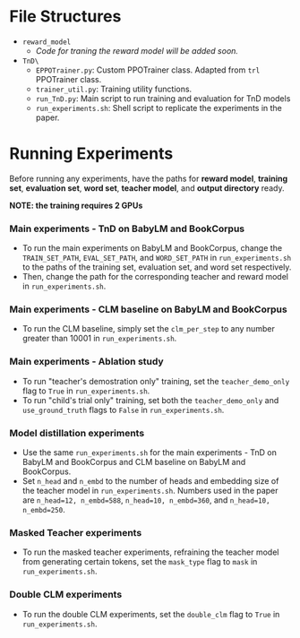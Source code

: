 # File Structures
- `reward_model`
    - *Code for traning the reward model will be added soon.*
- `TnD\`
    - `EPPOTrainer.py`: Custom PPOTrainer class. Adapted from `trl` PPOTrainer class.
    - `trainer_util.py`: Training utility functions.
    - `run_TnD.py`: Main script to run training and evaluation for TnD models
    - `run_experiments.sh`: Shell script to replicate the experiments in the paper.

# Running Experiments
Before running any experiments, have the paths for **reward model**, **training set**, **evaluation set**, **word set**, **teacher model**, and **output directory** ready.

**NOTE: the training requires 2 GPUs**

### Main experiments - TnD on BabyLM and BookCorpus
- To run the main experiments on BabyLM and BookCorpus, change the `TRAIN_SET_PATH`, `EVAL_SET_PATH`, and `WORD_SET_PATH` in `run_experiments.sh` to the paths of the training set, evaluation set, and word set respectively.
- Then, change the path for the corresponding teacher and reward model in `run_experiments.sh`.

### Main experiments - CLM baseline on BabyLM and BookCorpus
- To run the CLM baseline, simply set the `clm_per_step` to any number greater than 10001 in `run_experiments.sh`.

### Main experiments - Ablation study
- To run "teacher's demostration only" training, set the `teacher_demo_only` flag to `True` in `run_experiments.sh`.
- To run "child's trial only" training, set both the `teacher_demo_only` and `use_ground_truth` flags to `False` in `run_experiments.sh`.

### Model distillation experiments
- Use the same `run_experiments.sh` for the main experiments - TnD on BabyLM and BookCorpus and CLM baseline on BabyLM and BookCorpus.
- Set `n_head` and `n_embd` to the number of heads and embedding size of the teacher model in `run_experiments.sh`. Numbers used in the paper are `n_head=12, n_embd=588`, `n_head=10, n_embd=360`, and `n_head=10, n_embd=250`.

### Masked Teacher experiments
- To run the masked teacher experiments, refraining the teacher model from generating certain tokens, set the `mask_type` flag to `mask` in `run_experiments.sh`.

### Double CLM experiments
- To run the double CLM experiments, set the `double_clm` flag to `True` in `run_experiments.sh`.
